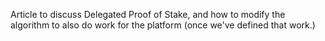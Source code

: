 Article to discuss Delegated Proof of Stake, and how to modify the algorithm to also do work for the platform (once we've defined that work.)
